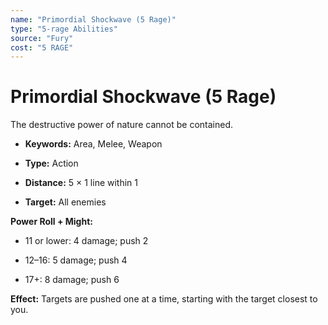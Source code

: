 ```yaml
---
name: "Primordial Shockwave (5 Rage)"
type: "5-rage Abilities"
source: "Fury"
cost: "5 RAGE"
---
```


# Primordial Shockwave (5 Rage)

The destructive power of nature cannot be contained.


- **Keywords:** Area, Melee, Weapon

- **Type:** Action

- **Distance:** 5 × 1 line within 1

- **Target:** All enemies

**Power Roll + Might:**


- 11 or lower: 4 damage; push 2

- 12–16: 5 damage; push 4

- 17+: 8 damage; push 6

**Effect:** Targets are pushed one at a time, starting with the target closest to you.
